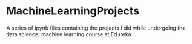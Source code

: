 # MachineLearningProjects
A series of ipynb files containing the projects I did while undergoing the data science, machine learning course at Edureka
